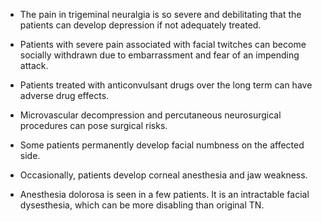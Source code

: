 - The pain in trigeminal neuralgia is so severe and debilitating that the patients can develop depression if not adequately treated.

- Patients with severe pain associated with facial twitches can become socially withdrawn due to embarrassment and fear of an impending attack.

- Patients treated with anticonvulsant drugs over the long term can have adverse drug effects.

- Microvascular decompression and percutaneous neurosurgical procedures can pose surgical risks.

- Some patients permanently develop facial numbness on the affected side.

- Occasionally, patients develop corneal anesthesia and jaw weakness.

- Anesthesia dolorosa is seen in a few patients. It is an intractable facial dysesthesia, which can be more disabling than original TN.